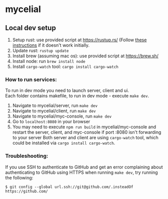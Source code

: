 # mycelial

## Local dev setup
1. Setup rust: use provided script at https://rustup.rs/ (Follow [these instructions](https://stackoverflow.com/questions/67656028/rustup-gives-command-not-found-error-with-zsh-even-after-installing-with-brew) if it doesn't work initially.
2. Update rust: `rustup update`
3. Install brew (assuming mac os): use provided script at https://brew.sh/
4. Install node: run `brew install node`
5. Install `cargo-watch` tool: `cargo install cargo-watch`

### How to run services:
To run in dev mode you need to launch server, client and ui.  
Each folder contains makefile, to run in dev mode - execute `make dev`.
1. Navigate to mycelial/server, run `make dev`
1. Navigate to mycelial/client, run `make dev`
1. Navigate to mycelial/myc-console, run `make dev`
1. Go to `localhost:8080` in your browser
  1. You may need to execute `npm run build` in mycelial/myc-console and restart the server, client, and myc-console if port :8080 isn't forwarding to your server
Both server and client are using `cargo-watch` tool, which could be installed via `cargo install cargo-watch`.


### Troubleshooting:

If you use SSH to authenticate to GitHub and get an error complaining about authenticating to GitHub using HTTPS when running `make dev`, try running the following:
```
$ git config --global url.ssh://git@github.com/.insteadOf https://github.com/
```
